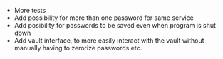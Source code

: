 - More tests
- Add possibility for more than one password for same service
- Add posibility for passwords to be saved even when program is shut down
- Add vault interface, to more easily interact with the vault without manually having to zerorize passwords etc.

